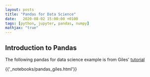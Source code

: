 ```yaml
---
layout: posts
title: "Pandas for Data Science"
date:   2020-08-02 15:00:00 +0100
tags: [python, jupyter, pandas, numpy]
mathjax: "true"
---
```

## Introduction to Pandas

The following pandas for data science example is from Giles' [tutorial](https://youtu.be/MYU9W34dZh0)


{{'_notebooks/pandas_giles.html'}}
